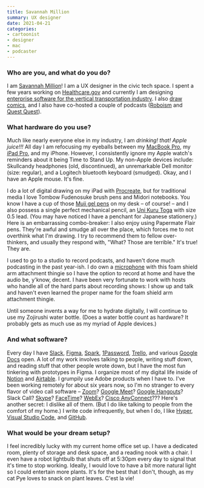 ```yaml
---
title: Savannah Million
summary: UX designer
date: 2021-04-21
categories:
- cartoonist
- designer
- mac
- podcaster
---
```


### Who are you, and what do you do?

I am [Savannah Million](http://savannahmillion.com/ "Savannah's website.")! I am a UX designer in the civic tech space. I spent a few years working on [Healthcare.gov](https://healthcare.gov/ "The US government's health care website.") and currently I am designing [enterprise software for the vertical transportation industry](https://www.civicelevator.com/ "A vertical transport software company."). I also [draw comics](https://www.instagram.com/savmillion/ "Savannah's Instagram account."), and I also have co-hosted a couple of podcasts ([Roboism](https://www.relay.fm/roboism/ "A podcast about robots.") and [Quest Quest](https://podcasts.apple.com/us/podcast/quest-quest/id1372879786 "A podcast about Dungeons & Dragons.")).

### What hardware do you use?

Much like nearly everyone else in my industry, I am _drinking! that! Apple juice!!!_ All day I am refocusing my eyeballs between my [MacBook Pro][macbook-pro], my [iPad Pro][ipad-pro], and my iPhone. However, I consistently ignore my Apple watch's reminders about it being Time to Stand Up. My non-Apple devices include: Skullcandy headphones (old, discontinued), an unremarkable Dell monitor (size: regular), and a Logitech bluetooth keyboard (smudged). Okay, and I have an Apple mouse. It's fine.

I do a lot of digital drawing on my iPad with [Procreate][procreate-ios], but for traditional media I love Tombow Fudenosuke brush pens and Midori notebooks. You know I have a cup of those [Muji gel pens][gel-ink-ballpoint] on my desk – of course! – and I also possess a single perfect mechanical pencil, an [Uni Kuru Toga][kuru-toga] with size 0.5 lead. (You may have noticed I have a penchant for Japanese stationery.) Here is an embarrassing combo-breaker: I also enjoy using Papermate Flair pens. They're awful and smudge all over the place, which forces me to not overthink what I'm drawing. I try to recommend them to fellow over-thinkers, and usually they respond with, "What? Those are terrible." It's true! They are.

I used to go to a studio to record podcasts, and haven't done much podcasting in the past year-ish. I do own a [microphone][atr2100-usb] with this foam shield arm attachment thingie so I have the option to record at home and have the audio be, y'know, decent. I have been very fortunate to work with hosts who handle all of the hard parts about recording shows: I show up and talk and haven't even learned the proper name for the foam shield arm attachment thingie.

Until someone invents a way for me to hydrate digitally, I will continue to use my Zojirushi water bottle. (Does a water bottle count as hardware? It probably gets as much use as my myriad of Apple devices.)

### And what software?

Every day I have [Slack][], [Figma][], [Spark][spark.2], [1Password][], [Trello][], and various [Google Docs][google-docs] open. A lot of my work involves talking to people, writing stuff down, and reading stuff that other people wrote down, but I have the most fun tinkering with prototypes in Figma. I organize most of my digital life inside of [Notion][] and [Airtable][]. I grumpily use Adobe products when I have to. I've been working remotely for about six years now, so I'm no stranger to every flavor of video call software – [Zoom][zoom.2]? [Google Meet][google-meet]? [Google Hangouts][google-hangouts]? Slack Call? [Skype][]? [FaceTime][]? [WebEx][]? [Cisco AnyConnect][anyconnect]??? Here's another secret: I dislike all of them. (But I do like talking to people from the comfort of my home.) I write code infrequently, but when I do, I like [Hyper][], [Visual Studio Code][visual-studio-code], and [GitHub][].

### What would be your dream setup?

I feel incredibly lucky with my current home office set up. I have a dedicated room, plenty of storage and desk space, and a reading nook with a chair. I even have a robot lightbulb that shuts off at 5:30pm every day to signal that it's time to stop working. Ideally, I would love to have a bit more natural light so I could entertain more plants. It's for the best that I don't, though, as my cat Pye loves to snack on plant leaves. C'est la vie!

[1password]: https://1password.com "Password management software for Mac OS X."
[airtable]: https://www.airtable.com/ "A service for organising data."
[anyconnect]: https://en.wikipedia.org/wiki/List_of_Cisco_products#Software "Software for connecting to remote computers."
[atr2100-usb]: https://www.audio-technica.com/world_map/cms/wired_mics/b8dd84773f83092c/ "A USB-based microphone."
[facetime]: https://en.wikipedia.org/wiki/FaceTime "Mac and iOS software for easy video chatting."
[figma]: https://www.figma.com/ "A collaborative design prototype service."
[gel-ink-ballpoint]: https://www.muji.us/collections/pen-pencils "A ball-point pen."
[github]: https://github.com/ "A Git code repository service."
[google-docs]: https://en.wikipedia.org/wiki/Google_Docs "A web-based office suite."
[google-hangouts]: https://mail.google.com/chat "A voice, video and text chat service."
[google-meet]: https://apps.google.com/meet/ "An enterprise video chat service."
[hyper]: https://hyper.is/ "A terminal emulator."
[ipad-pro]: https://en.wikipedia.org/wiki/IPad_Pro "An iOS tablet."
[kuru-toga]: http://web.archive.org/web/20230303000941/https://www.amazon.com/Uni-Roulette-Rotation-Mechanical-Pencil/dp/B004OHNTVC "A mechanical pencil with a rotating lead system."
[macbook-pro]: https://www.apple.com/macbook-pro/ "A laptop."
[notion]: https://www.notion.so/ "A collaborative wiki service."
[procreate-ios]: https://apps.apple.com/us/app/procreate/id425073498 "A powerful illustration app."
[skype]: https://www.skype.com/en/ "Voice and video chat software."
[slack]: https://slack.com/intl/ja-jp/ "A collaboration service."
[spark.2]: https://sparkmailapp.com "A Mac email client."
[trello]: https://trello.com/ "A project management service."
[visual-studio-code]: https://code.visualstudio.com/ "A development IDE."
[webex]: https://www.webex.com/ "Video conferencing software."
[zoom.2]: https://zoom.us "Video conferencing software."
